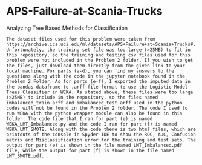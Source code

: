 # APS-Failure-at-Scania-Trucks
Analyzing Tree Based Methods for Classification

    The dataset files used for this problem were taken from https://archive.ics.uci.edu/ml/datasets/APS+Failure+at+Scania+Trucks#. Unfortunately, the training set file was too large (>25MB) to fit in this repository, so the training and testing csv files used for this problem were not included in the Problem 2 folder. If you wish to get the files, just download them directly from the given link to your local machine. For parts (a-d), you can find my answers to the questions along with the code in the jupyter notebook found in the Problem 2 Folder. As for parts (e-f), I exported the imputed data in the pandas dataframe to .arff file format to use the Logistic Model Trees Classifier in WEKA. As stated above, these files were too large (>25MB) to include in the repository, so the files named imbalanced_train.arff and imbalanced_test.arff used in the python codes will not be found in the Problem 2 folder. The code I used to run WEKA with the python wrapper module can also be found in this folder. The code file that I ran for part (e) is named WEKA_LMT_Imbalanced.py and the code I ran for part (f) is named WEKA_LMT_SMOTE. Along with the code there is two html files, which are printouts of the console in Spyder IDE to show the ROC, AUC, Confusion matrix and Misclassification error for the training and test sets. The output for part (e) is shown in the file named LMT_Imbalanced.pdf file, while the output for part (f) is shown in the file named LMT_SMOTE.pdf.

